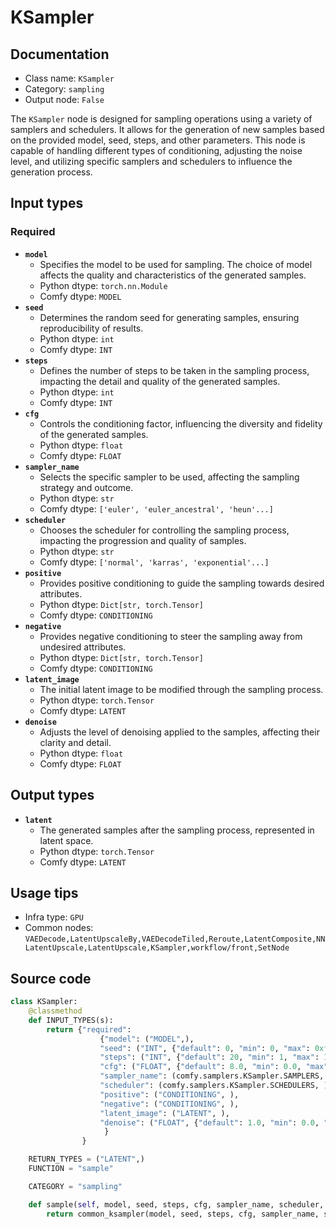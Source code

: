 # KSampler
## Documentation
- Class name: `KSampler`
- Category: `sampling`
- Output node: `False`

The `KSampler` node is designed for sampling operations using a variety of samplers and schedulers. It allows for the generation of new samples based on the provided model, seed, steps, and other parameters. This node is capable of handling different types of conditioning, adjusting the noise level, and utilizing specific samplers and schedulers to influence the generation process.
## Input types
### Required
- **`model`**
    - Specifies the model to be used for sampling. The choice of model affects the quality and characteristics of the generated samples.
    - Python dtype: `torch.nn.Module`
    - Comfy dtype: `MODEL`
- **`seed`**
    - Determines the random seed for generating samples, ensuring reproducibility of results.
    - Python dtype: `int`
    - Comfy dtype: `INT`
- **`steps`**
    - Defines the number of steps to be taken in the sampling process, impacting the detail and quality of the generated samples.
    - Python dtype: `int`
    - Comfy dtype: `INT`
- **`cfg`**
    - Controls the conditioning factor, influencing the diversity and fidelity of the generated samples.
    - Python dtype: `float`
    - Comfy dtype: `FLOAT`
- **`sampler_name`**
    - Selects the specific sampler to be used, affecting the sampling strategy and outcome.
    - Python dtype: `str`
    - Comfy dtype: `['euler', 'euler_ancestral', 'heun'...]`
- **`scheduler`**
    - Chooses the scheduler for controlling the sampling process, impacting the progression and quality of samples.
    - Python dtype: `str`
    - Comfy dtype: `['normal', 'karras', 'exponential'...]`
- **`positive`**
    - Provides positive conditioning to guide the sampling towards desired attributes.
    - Python dtype: `Dict[str, torch.Tensor]`
    - Comfy dtype: `CONDITIONING`
- **`negative`**
    - Provides negative conditioning to steer the sampling away from undesired attributes.
    - Python dtype: `Dict[str, torch.Tensor]`
    - Comfy dtype: `CONDITIONING`
- **`latent_image`**
    - The initial latent image to be modified through the sampling process.
    - Python dtype: `torch.Tensor`
    - Comfy dtype: `LATENT`
- **`denoise`**
    - Adjusts the level of denoising applied to the samples, affecting their clarity and detail.
    - Python dtype: `float`
    - Comfy dtype: `FLOAT`
## Output types
- **`latent`**
    - The generated samples after the sampling process, represented in latent space.
    - Python dtype: `torch.Tensor`
    - Comfy dtype: `LATENT`
## Usage tips
- Infra type: `GPU`
- Common nodes: `VAEDecode,LatentUpscaleBy,VAEDecodeTiled,Reroute,LatentComposite,NNLatentUpscale,LatentUpscale,KSampler,workflow/front,SetNode`


## Source code
```python
class KSampler:
    @classmethod
    def INPUT_TYPES(s):
        return {"required":
                    {"model": ("MODEL",),
                    "seed": ("INT", {"default": 0, "min": 0, "max": 0xffffffffffffffff}),
                    "steps": ("INT", {"default": 20, "min": 1, "max": 10000}),
                    "cfg": ("FLOAT", {"default": 8.0, "min": 0.0, "max": 100.0, "step":0.1, "round": 0.01}),
                    "sampler_name": (comfy.samplers.KSampler.SAMPLERS, ),
                    "scheduler": (comfy.samplers.KSampler.SCHEDULERS, ),
                    "positive": ("CONDITIONING", ),
                    "negative": ("CONDITIONING", ),
                    "latent_image": ("LATENT", ),
                    "denoise": ("FLOAT", {"default": 1.0, "min": 0.0, "max": 1.0, "step": 0.01}),
                     }
                }

    RETURN_TYPES = ("LATENT",)
    FUNCTION = "sample"

    CATEGORY = "sampling"

    def sample(self, model, seed, steps, cfg, sampler_name, scheduler, positive, negative, latent_image, denoise=1.0):
        return common_ksampler(model, seed, steps, cfg, sampler_name, scheduler, positive, negative, latent_image, denoise=denoise)

```
